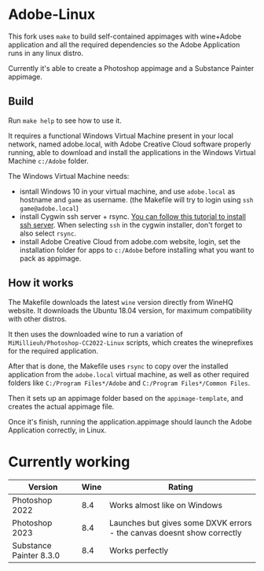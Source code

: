 # Adobe-Linux

This fork uses `make` to build self-contained appimages with wine+Adobe application and all the required dependencies so the Adobe Application runs in any linux distro. 

Currently it's able to create a Photoshop appimage and a Substance Painter appimage.


## Build

Run `make help` to see how to use it. 

It requires a functional Windows Virtual Machine present in your local network, named adobe.local, with Adobe Creative Cloud software properly running, able to download and install the applications in the Windows Virtual Machine `c:/Adobe` folder. 

The Windows Virtual Machine needs:
  * isntall Windows 10 in your virtual machine, and use `adobe.local` as hostname and `game` as username. (the Makefile will try to login using `ssh game@adobe.local`)
  * install Cygwin ssh server + rsync. [You can follow this tutorial to install ssh server](https://7thzero.com/blog/how-to-install-cygwin-and-configure-ssh). When selecting `ssh` in the cygwin installer, don't forget to also select `rsync`.
  * install Adobe Creative Cloud from adobe.com website, login, set the installation folder for apps to `c:/Adobe` before installing what you want to pack as appimage.


## How it works

The Makefile downloads the latest `wine` version directly from WineHQ website. It downloads the Ubuntu 18.04 version, for maximum compatibility with other distros.

It then uses the downloaded wine to run a variation of `MiMillieuh/Photoshop-CC2022-Linux` scripts, which creates the wineprefixes for the required application. 

After that is done, the Makefile uses `rsync` to copy over the installed application from the `adobe.local` virtual machine, as well as other required folders like `C:/Program Files*/Adobe` and `C:/Program Files*/Common Files`. 

Then it sets up an appimage folder based on the `appimage-template`, and creates the actual appimage file. 

Once it's finish, running the application.appimage should launch the Adobe Application correctly, in Linux. 

# Currently working

| Version  | Wine | Rating |
| ------------- | ------------- | ------------- |
| Photoshop 2022 | 8.4 | Works almost like on Windows  |
| Photoshop 2023 | 8.4 |Launches but gives some DXVK errors - the canvas doesnt show correctly |
| Substance Painter 8.3.0 | 8.4 | Works perfectly |
